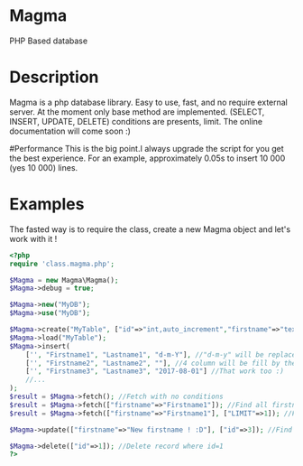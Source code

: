 # Magma
PHP Based database

# Description

Magma is a php database library. Easy to use, fast, and no require external server. At the moment only base method are implemented.
(SELECT, INSERT, UPDATE, DELETE) conditions are presents, limit. The online documentation will come soon :)

#Performance
This is the big point.I always upgrade the script for you get the best experience. For an example, approximately 0.05s to insert 10 000 (yes 10 000) lines. 

# Examples
The fasted way is to require the class, create a new Magma object and let's work with it !

```php
<?php
require 'class.magma.php';

$Magma = new Magma\Magma();
$Magma->debug = true;

$Magma->new("MyDB");
$Magma->use("MyDB");

$Magma->create("MyTable", ["id"=>"int,auto_increment","firstname"=>"text","lastname"=>"text","date"=>"date"]);
$Magma->load("MyTable");
$Magma->insert(
	['', "Firstname1", "Lastname1", "d-m-Y"], //"d-m-y" will be replaced by the date (e.g 15-06-2016)
	['', "Firstname2", "Lastname2", ""], //4 column will be fill by the current date in English format (e.g 2016-06-15)
	['', "Firstname3", "Lastname3", "2017-08-01"] //That work too :)
	//...
);
$result = $Magma->fetch(); //Fetch with no conditions
$result = $Magma->fetch(["firstname"=>"Firstname1"]); //Find all firstname equaled too "Firstname1"
$result = $Magma->fetch(["firstname"=>"Firstname1"], ["LIMIT"=>1]); //Find the first firstname equaled too "Firstname1"

$Magma->update(["firstname"=>"New firstname ! :D"], ["id"=>3]); //Find id=3 and replace his firstname with the associate value

$Magma->delete(["id"=>1]); //Delete record where id=1
?>
```
